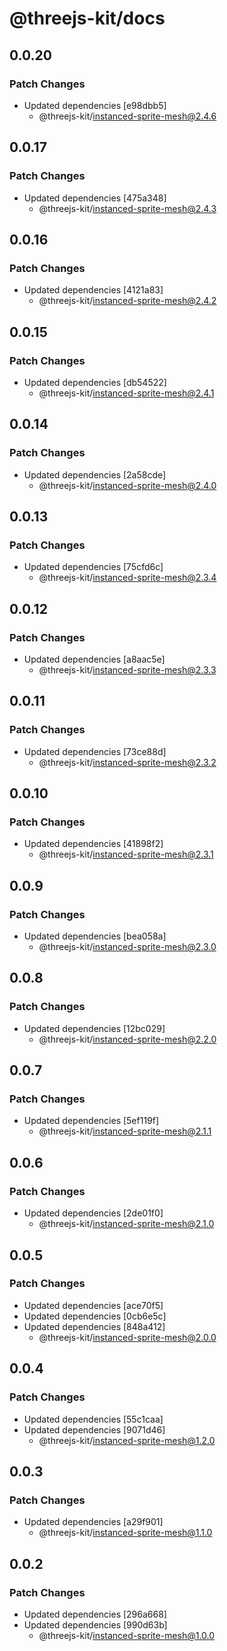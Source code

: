 # @threejs-kit/docs

## 0.0.20

### Patch Changes

- Updated dependencies [e98dbb5]
  - @threejs-kit/instanced-sprite-mesh@2.4.6

## 0.0.17

### Patch Changes

- Updated dependencies [475a348]
  - @threejs-kit/instanced-sprite-mesh@2.4.3

## 0.0.16

### Patch Changes

- Updated dependencies [4121a83]
  - @threejs-kit/instanced-sprite-mesh@2.4.2

## 0.0.15

### Patch Changes

- Updated dependencies [db54522]
  - @threejs-kit/instanced-sprite-mesh@2.4.1

## 0.0.14

### Patch Changes

- Updated dependencies [2a58cde]
  - @threejs-kit/instanced-sprite-mesh@2.4.0

## 0.0.13

### Patch Changes

- Updated dependencies [75cfd6c]
  - @threejs-kit/instanced-sprite-mesh@2.3.4

## 0.0.12

### Patch Changes

- Updated dependencies [a8aac5e]
  - @threejs-kit/instanced-sprite-mesh@2.3.3

## 0.0.11

### Patch Changes

- Updated dependencies [73ce88d]
  - @threejs-kit/instanced-sprite-mesh@2.3.2

## 0.0.10

### Patch Changes

- Updated dependencies [41898f2]
  - @threejs-kit/instanced-sprite-mesh@2.3.1

## 0.0.9

### Patch Changes

- Updated dependencies [bea058a]
  - @threejs-kit/instanced-sprite-mesh@2.3.0

## 0.0.8

### Patch Changes

- Updated dependencies [12bc029]
  - @threejs-kit/instanced-sprite-mesh@2.2.0

## 0.0.7

### Patch Changes

- Updated dependencies [5ef119f]
  - @threejs-kit/instanced-sprite-mesh@2.1.1

## 0.0.6

### Patch Changes

- Updated dependencies [2de01f0]
  - @threejs-kit/instanced-sprite-mesh@2.1.0

## 0.0.5

### Patch Changes

- Updated dependencies [ace70f5]
- Updated dependencies [0cb6e5c]
- Updated dependencies [848a412]
  - @threejs-kit/instanced-sprite-mesh@2.0.0

## 0.0.4

### Patch Changes

- Updated dependencies [55c1caa]
- Updated dependencies [9071d46]
  - @threejs-kit/instanced-sprite-mesh@1.2.0

## 0.0.3

### Patch Changes

- Updated dependencies [a29f901]
  - @threejs-kit/instanced-sprite-mesh@1.1.0

## 0.0.2

### Patch Changes

- Updated dependencies [296a668]
- Updated dependencies [990d63b]
  - @threejs-kit/instanced-sprite-mesh@1.0.0
